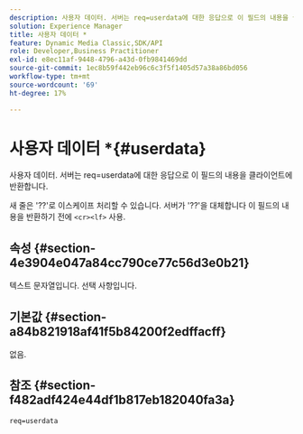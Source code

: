 ```yaml
---
description: 사용자 데이터. 서버는 req=userdata에 대한 응답으로 이 필드의 내용을 클라이언트에 반환합니다.
solution: Experience Manager
title: 사용자 데이터 *
feature: Dynamic Media Classic,SDK/API
role: Developer,Business Practitioner
exl-id: e8ec11af-9448-4796-a43d-0fb9841469dd
source-git-commit: 1ec8b59f442eb96c6c3f5f1405d57a38a86bd056
workflow-type: tm+mt
source-wordcount: '69'
ht-degree: 17%

---
```


# 사용자 데이터 *{#userdata}

사용자 데이터. 서버는 req=userdata에 대한 응답으로 이 필드의 내용을 클라이언트에 반환합니다.

새 줄은 &#39;??&#39;로 이스케이프 처리할 수 있습니다. 서버가 &#39;??&#39;을 대체합니다 이 필드의 내용을 반환하기 전에 `<cr><lf>` 사용.

## 속성 {#section-4e3904e047a84cc790ce77c56d3e0b21}

텍스트 문자열입니다. 선택 사항입니다.

## 기본값 {#section-a84b821918af41f5b84200f2edffacff}

없음.

## 참조 {#section-f482adf424e44df1b817eb182040fa3a}

`req=userdata`
